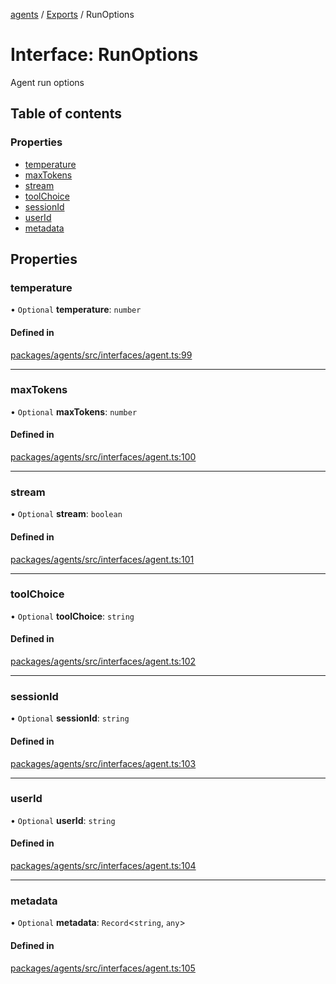 <!-- 
 ⚠️  AUTO-GENERATED FILE - DO NOT EDIT MANUALLY
 This file is automatically generated by scripts/docs-generator.js
 To make changes, edit the source TypeScript files or update the generator script
-->

[agents](../../) / [Exports](../modules) / RunOptions

# Interface: RunOptions

Agent run options

## Table of contents

### Properties

- [temperature](RunOptions#temperature)
- [maxTokens](RunOptions#maxtokens)
- [stream](RunOptions#stream)
- [toolChoice](RunOptions#toolchoice)
- [sessionId](RunOptions#sessionid)
- [userId](RunOptions#userid)
- [metadata](RunOptions#metadata)

## Properties

### temperature

• `Optional` **temperature**: `number`

#### Defined in

[packages/agents/src/interfaces/agent.ts:99](https://github.com/woojubb/robota/blob/e1b7b651a85a9b93f075b6523ec8de869e77f12c/packages/agents/src/interfaces/agent.ts#L99)

___

### maxTokens

• `Optional` **maxTokens**: `number`

#### Defined in

[packages/agents/src/interfaces/agent.ts:100](https://github.com/woojubb/robota/blob/e1b7b651a85a9b93f075b6523ec8de869e77f12c/packages/agents/src/interfaces/agent.ts#L100)

___

### stream

• `Optional` **stream**: `boolean`

#### Defined in

[packages/agents/src/interfaces/agent.ts:101](https://github.com/woojubb/robota/blob/e1b7b651a85a9b93f075b6523ec8de869e77f12c/packages/agents/src/interfaces/agent.ts#L101)

___

### toolChoice

• `Optional` **toolChoice**: `string`

#### Defined in

[packages/agents/src/interfaces/agent.ts:102](https://github.com/woojubb/robota/blob/e1b7b651a85a9b93f075b6523ec8de869e77f12c/packages/agents/src/interfaces/agent.ts#L102)

___

### sessionId

• `Optional` **sessionId**: `string`

#### Defined in

[packages/agents/src/interfaces/agent.ts:103](https://github.com/woojubb/robota/blob/e1b7b651a85a9b93f075b6523ec8de869e77f12c/packages/agents/src/interfaces/agent.ts#L103)

___

### userId

• `Optional` **userId**: `string`

#### Defined in

[packages/agents/src/interfaces/agent.ts:104](https://github.com/woojubb/robota/blob/e1b7b651a85a9b93f075b6523ec8de869e77f12c/packages/agents/src/interfaces/agent.ts#L104)

___

### metadata

• `Optional` **metadata**: `Record`\<`string`, `any`\>

#### Defined in

[packages/agents/src/interfaces/agent.ts:105](https://github.com/woojubb/robota/blob/e1b7b651a85a9b93f075b6523ec8de869e77f12c/packages/agents/src/interfaces/agent.ts#L105)
